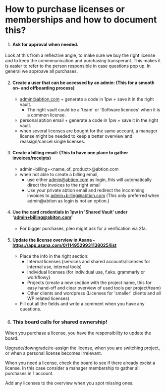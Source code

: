 # How to purchase licenses or memberships and how to document this?

1) #### Ask for approval when needed.
Look at this from a reflective angle, to make sure we buy the right license and to keep the commmunication and purchasing transperant. This makes it is easier to refer to the person responsible in case questions pop up. In general we approave all purchases.

2) #### Create a user that can be accessed by an admin: (This for a smooth on- and offboarding process)
   - admin@abtion.com + generate a code in 1pw + save it in the right vault. 
     - The right vault could be a 'team' or 'Software licences' when it is a common license.  
   - personal abtion email + generate a code in 1pw + save it in the right vault.
   - when several licenses are bought for the same account, a manager license might be needed to keep a better overview and reassign/cancel single licenses.
  
3) #### Create a billing email: (This to have one place to gather invoices/receipts)
   - admin+billing+<name_of_product>@abtion.com
   - when not able to create a billing email, 
      - use either admin@abtion.com as login, this will automatically direct the invoices to the right email
      - Use your private abtion email and redirect the incomming invoices to admin+billing@abtion.com (This only preferred when admin@abtion as login is not an option.)

4) #### Use the card credentials in 1pw in 'Shared Vault' under 'admin+billing@abiton.com'
   - For bigger purchases, pleo might ask for a verification via 2fa.

5) #### Update the license overview in Asana - https://app.asana.com/0/1149529931138025/list 
   - Place the info in the right section: 
      - Internal licenses (services and shared accounts/licenses for internal use, internal tools) 
      - Individual licenses (for individual use, f.eks. grammarly or workflowy) 
      - Projects (create a new section with the project name, this for easy hand-off and clear overview of used tools per project/team)
      - Other clients and wordpress (Licenses for 'smaller' clients and all WP related licenses)
   - Fill out all the fields and write a comment when you have any questions. 
  
6) ### This board calls for shared ownership! 

When you purchase a license, you have the responsibility to update the board.

Upgrade/downgrade/re-assign the license, when you are switching project, or when a personal license becomes irrelevant. 

When you need a license, check the board to see if there already excist a license. In this case consider a manager membership to gather all purchases in 1 account. 

Add any licenses to the overview when you spot missing ones. 
